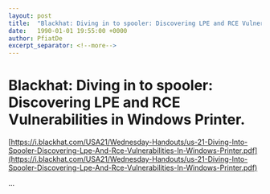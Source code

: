 ```yaml
---
layout: post
title:  "Blackhat: Diving in to spooler: Discovering LPE and RCE Vulnerabilities in Windows Printer."
date:   1990-01-01 19:55:00 +0000
author: PfiatDe
excerpt_separator: <!--more-->
---
```


# Blackhat: Diving in to spooler: Discovering LPE and RCE Vulnerabilities in Windows Printer.

[https://i.blackhat.com/USA21/Wednesday-Handouts/us-21-Diving-Into-Spooler-Discovering-Lpe-And-Rce-Vulnerabilities-In-Windows-Printer.pdf](https://i.blackhat.com/USA21/Wednesday-Handouts/us-21-Diving-Into-Spooler-Discovering-Lpe-And-Rce-Vulnerabilities-In-Windows-Printer.pdf)

...
<!--more-->
